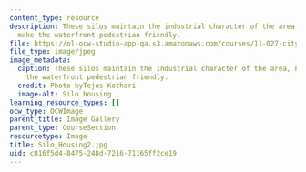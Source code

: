 ```yaml
---
content_type: resource
description: These silos maintain the industrial character of the area, but do not
  make the waterfront pedestrian friendly.
file: https://ol-ocw-studio-app-qa.s3.amazonaws.com/courses/11-027-city-to-city-comparing-researching-and-writing-about-cities-spring-2006/c816f5d48475248d721671165ff2ce19_Silo_Housing2.jpg
file_type: image/jpeg
image_metadata:
  caption: These silos maintain the industrial character of the area, but do not make
    the waterfront pedestrian friendly.
  credit: Photo byTejus Kothari.
  image-alt: Silo housing.
learning_resource_types: []
ocw_type: OCWImage
parent_title: Image Gallery
parent_type: CourseSection
resourcetype: Image
title: Silo_Housing2.jpg
uid: c816f5d4-8475-248d-7216-71165ff2ce19
---
```

